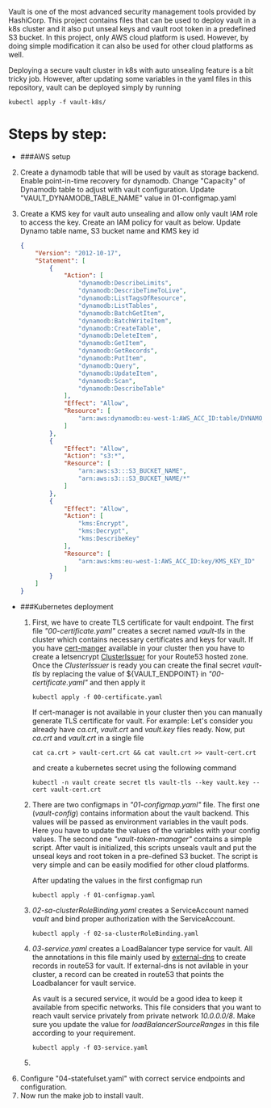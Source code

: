 Vault is one of the most advanced security management tools provided by HashiCorp. This 
project contains files that can be used to deploy vault in a k8s cluster and it also put
unseal keys and vault root token in a predefined S3 bucket. In this project, only AWS 
cloud platform is used. However, by doing simple modification it can also
be used for other cloud platforms as well. 

Deploying a secure vault cluster in k8s with auto unsealing feature is a bit tricky job. 
However, after updating some variables in the yaml files in this repository, vault can be deployed simply by running

```kubectl apply -f vault-k8s/``` 

Steps by step:
===============
- ###AWS setup 

2. Create a dynamodb table that will be used by vault as storage backend. Enable point-in-time 
   recovery for dynamodb. Change "Capacity" of Dynamodb table to adjust with vault configuration. 
   Update "VAULT_DYNAMODB_TABLE_NAME" value in 01-configmap.yaml
   
3. Create a KMS key for vault auto unsealing and allow only vault IAM role to access the key.
   Create an IAM policy for vault as below. Update Dynamo table name, S3 bucket name and KMS key id
    ```json
    {
        "Version": "2012-10-17",
        "Statement": [
            {
                "Action": [
                    "dynamodb:DescribeLimits",
                    "dynamodb:DescribeTimeToLive",
                    "dynamodb:ListTagsOfResource",
                    "dynamodb:ListTables",
                    "dynamodb:BatchGetItem",
                    "dynamodb:BatchWriteItem",
                    "dynamodb:CreateTable",
                    "dynamodb:DeleteItem",
                    "dynamodb:GetItem",
                    "dynamodb:GetRecords",
                    "dynamodb:PutItem",
                    "dynamodb:Query",
                    "dynamodb:UpdateItem",
                    "dynamodb:Scan",
                    "dynamodb:DescribeTable"
                ],
                "Effect": "Allow",
                "Resource": [
                    "arn:aws:dynamodb:eu-west-1:AWS_ACC_ID:table/DYNAMO_TABLE_NAME"
                ]
            },
            {
                "Effect": "Allow",
                "Action": "s3:*",
                "Resource": [
                    "arn:aws:s3:::S3_BUCKET_NAME",
                    "arn:aws:s3:::S3_BUCKET_NAME/*"
                ]
            },
            {
                "Effect": "Allow",
                "Action": [
                    "kms:Encrypt",
                    "kms:Decrypt",
                    "kms:DescribeKey"
                ],
                "Resource": [
                    "arn:aws:kms:eu-west-1:AWS_ACC_ID:key/KMS_KEY_ID"
                ]
            }
        ]
    }
    ```

- ###Kubernetes deployment 
    1. First, we have to create TLS certificate for vault endpoint. The first file 
    *"00-certificate.yaml"* creates a secret named *vault-tls* in the cluster which contains
    necessary certificates and keys for vault. If you have [cert-manger](https://github.com/jetstack/cert-manager) 
    available in your cluster then you have to create a letsencrypt [ClusterIssuer](https://docs.cert-manager.io/en/latest/reference/clusterissuers.html)
    for your Route53 hosted zone. Once the *ClusterIssuer* is ready you can create the
    final secret *vault-tls* by replacing the value of ${VAULT_ENDPOINT} in *"00-certificate.yaml"*
    and then apply it 
    
       ```kubectl apply -f 00-certificate.yaml```
    
        If cert-manager is not available in your cluster then you can manually generate TLS certificate
    for vault. For example: Let's consider you already have *ca.crt*, *vault.crt* and *vault.key* files ready. Now, 
    put *ca.crt* and *vault.crt* in a single file 
    
        `cat ca.crt > vault-cert.crt && cat vault.crt >> vault-cert.crt`
    
        and create a kubernetes secret using the following command 
    
        `kubectl -n vault create secret tls vault-tls --key vault.key --cert vault-cert.crt`
    
    2. There are two configmaps in *"01-configmap.yaml"* file. The first one (*vault-config*) 
    contains information about the vault backend. This values will be passed as environment variables 
    in the vault pods. Here you have to update the values of the variables with your config values. 
    The second one *"vault-token-manager"* contains a simple script. After vault is initialized, this 
    scripts unseals vault and put the unseal keys and root token in a pre-defined S3 bucket. The script is 
    very simple and can be easily modified for other cloud platforms. 
    
        After updating the values in the first configmap run
    
        ```kubectl apply -f 01-configmap.yaml```
        
    3. *02-sa-clusterRoleBinding.yaml* creates a ServiceAccount named *vault* and bind proper authorization with 
    the ServiceAccount. 
    
        ```kubectl apply -f 02-sa-clusterRoleBinding.yaml```
    
    4. *03-service.yaml* creates a LoadBalancer type service for vault. All the annotations in this 
    file mainly used by [external-dns](https://github.com/kubernetes-incubator/external-dns) to create records 
    in route53 for vault. If external-dns is not avilable in your cluster, a record can be created in route53 
    that points the Loadbalancer for vault service.
    
        As vault is a secured service, it would be a good idea to keep it available from specific networks. This file 
        considers that you want to reach vault service privately from private network *10.0.0.0/8*. Make sure you update
        the value for *loadBalancerSourceRanges* in this file according to your requirement. 
        
        ```kubectl apply -f 03-service.yaml```
         
    5. 
6. Configure "04-statefulset.yaml" with correct service endpoints and configuration.
7. Now run the make job to install vault. 